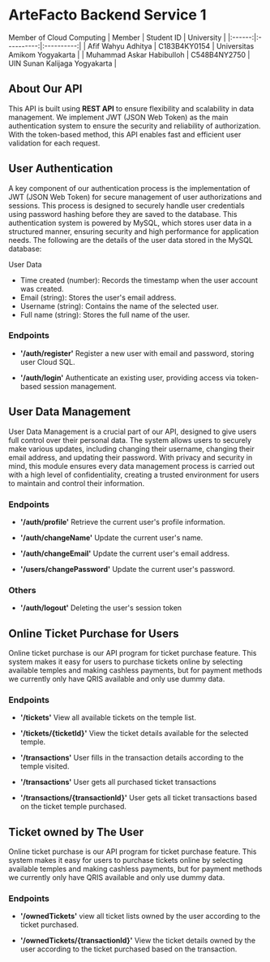 # ArteFacto Backend Service 1

Member of Cloud Computing
| Member | Student ID | University |
|:------:|:----------:|:----------:|
| Afif Wahyu Adhitya | C183B4KY0154 | Universitas Amikom Yogyakarta |
| Muhammad Askar Habibulloh | C548B4NY2750 | UIN Sunan Kalijaga Yogyakarta |

## About Our API

This API is built using **REST API** to ensure flexibility and scalability in data management. We implement JWT (JSON Web Token) as the main authentication system to ensure the security and reliability of authorization. With the token-based method, this API enables fast and efficient user validation for each request.

## User Authentication

A key component of our authentication process is the implementation of JWT (JSON Web Token) for secure management of user authorizations and sessions. This process is designed to securely handle user credentials using password hashing before they are saved to the database. This authentication system is powered by MySQL, which stores user data in a structured manner, ensuring security and high performance for application needs. The following are the details of the user data stored in the MySQL database:

User Data

- Time created (number): Records the timestamp when the user account was created.
- Email (string): Stores the user's email address.
- Username (string): Contains the name of the selected user.
- Full name (string): Stores the full name of the user.

### Endpoints

- **'/auth/register'**
  Register a new user with email and password, storing user Cloud SQL.

- **'/auth/login'**
  Authenticate an existing user, providing access via token-based session management.

## User Data Management

User Data Management is a crucial part of our API, designed to give users full control over their personal data. The system allows users to securely make various updates, including changing their username, changing their email address, and updating their password. With privacy and security in mind, this module ensures every data management process is carried out with a high level of confidentiality, creating a trusted environment for users to maintain and control their information.

### Endpoints

- **'/auth/profile'**
  Retrieve the current user's profile information.

- **'/auth/changeName'**
  Update the current user's name.

- **'/auth/changeEmail'**
  Update the current user's email address.

- **'/users/changePassword'**
  Update the current user's password.

### Others

- **'/auth/logout'**
  Deleting the user's session token

## Online Ticket Purchase for Users

Online ticket purchase is our API program for ticket purchase feature. This system makes it easy for users to purchase tickets online by selecting available temples and making cashless payments, but for payment methods we currently only have QRIS available and only use dummy data. 

### Endpoints

- **'/tickets'**
  View all available tickets on the temple list.
  
- **'/tickets/{ticketId}'**
  View the ticket details available for the selected temple.

- **'/transactions'**
  User fills in the transaction details according to the temple visited.

- **'/transactions'**
  User gets all purchased ticket transactions

- **'/transactions/{transactionId}'**
  User gets all ticket transactions based on the ticket temple purchased.

## Ticket owned by The User

Online ticket purchase is our API program for ticket purchase feature. This system makes it easy for users to purchase tickets online by selecting available temples and making cashless payments, but for payment methods we currently only have QRIS available and only use dummy data. 

### Endpoints

- **'/ownedTickets'**
  view all ticket lists owned by the user according to the ticket purchased.
  
- **'/ownedTickets/{transactionId}'**
  View the ticket details owned by the user according to the ticket purchased based on the transaction.
